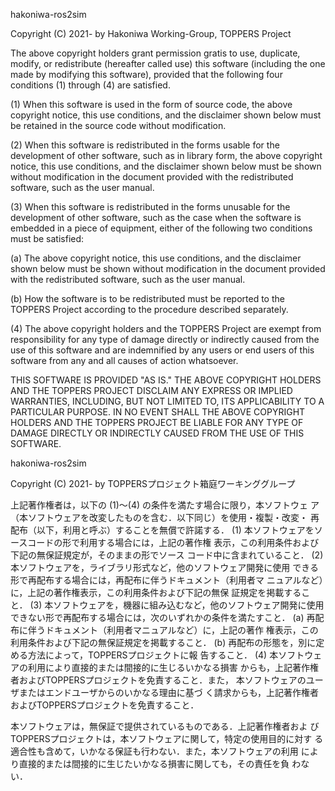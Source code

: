 hakoniwa-ros2sim

Copyright (C) 2021- by Hakoniwa Working-Group, TOPPERS Project

The above copyright holders grant permission gratis to use,
duplicate, modify, or redistribute (hereafter called use) this
software (including the one made by modifying this software),
provided that the following four conditions (1) through (4) are
satisfied.

(1) When this software is used in the form of source code, the above
copyright notice, this use conditions, and the disclaimer shown
below must be retained in the source code without modification.

(2) When this software is redistributed in the forms usable for the
development of other software, such as in library form, the above
copyright notice, this use conditions, and the disclaimer shown
below must be shown without modification in the document provided
with the redistributed software, such as the user manual.

(3) When this software is redistributed in the forms unusable for the
development of other software, such as the case when the software
is embedded in a piece of equipment, either of the following two
conditions must be satisfied:

(a) The above copyright notice, this use conditions, and the
disclaimer shown below must be shown without modification in
the document provided with the redistributed software, such as
the user manual.

(b) How the software is to be redistributed must be reported to the
TOPPERS Project according to the procedure described
separately.

(4) The above copyright holders and the TOPPERS Project are exempt
from responsibility for any type of damage directly or indirectly
caused from the use of this software and are indemnified by any
users or end users of this software from any and all causes of
action whatsoever.

THIS SOFTWARE IS PROVIDED "AS IS." THE ABOVE COPYRIGHT HOLDERS AND
THE TOPPERS PROJECT DISCLAIM ANY EXPRESS OR IMPLIED WARRANTIES,
INCLUDING, BUT NOT LIMITED TO, ITS APPLICABILITY TO A PARTICULAR
PURPOSE. IN NO EVENT SHALL THE ABOVE COPYRIGHT HOLDERS AND THE
TOPPERS PROJECT BE LIABLE FOR ANY TYPE OF DAMAGE DIRECTLY OR
INDIRECTLY CAUSED FROM THE USE OF THIS SOFTWARE.

hakoniwa-ros2sim

Copyright (C) 2021- by TOPPERSプロジェクト箱庭ワーキンググループ

上記著作権者は，以下の (1)〜(4) の条件を満たす場合に限り，本ソフトウェ
ア（本ソフトウェアを改変したものを含む．以下同じ）を使用・複製・改変・
再配布（以下，利用と呼ぶ）することを無償で許諾する．
(1) 本ソフトウェアをソースコードの形で利用する場合には，上記の著作権
表示，この利用条件および下記の無保証規定が，そのままの形でソース
コード中に含まれていること．
(2) 本ソフトウェアを，ライブラリ形式など，他のソフトウェア開発に使用
できる形で再配布する場合には，再配布に伴うドキュメント（利用者マ
ニュアルなど）に，上記の著作権表示，この利用条件および下記の無保
証規定を掲載すること．
(3) 本ソフトウェアを，機器に組み込むなど，他のソフトウェア開発に使用
できない形で再配布する場合には，次のいずれかの条件を満たすこと．
(a) 再配布に伴うドキュメント（利用者マニュアルなど）に，上記の著作
権表示，この利用条件および下記の無保証規定を掲載すること．
(b) 再配布の形態を，別に定める方法によって，TOPPERSプロジェクトに報
告すること．
(4) 本ソフトウェアの利用により直接的または間接的に生じるいかなる損害
からも，上記著作権者およびTOPPERSプロジェクトを免責すること．また，
本ソフトウェアのユーザまたはエンドユーザからのいかなる理由に基づ
く請求からも，上記著作権者およびTOPPERSプロジェクトを免責すること．

本ソフトウェアは，無保証で提供されているものである．上記著作権者およ
びTOPPERSプロジェクトは，本ソフトウェアに関して，特定の使用目的に対す
る適合性も含めて，いかなる保証も行わない．また，本ソフトウェアの利用
により直接的または間接的に生じたいかなる損害に関しても，その責任を負
わない．
